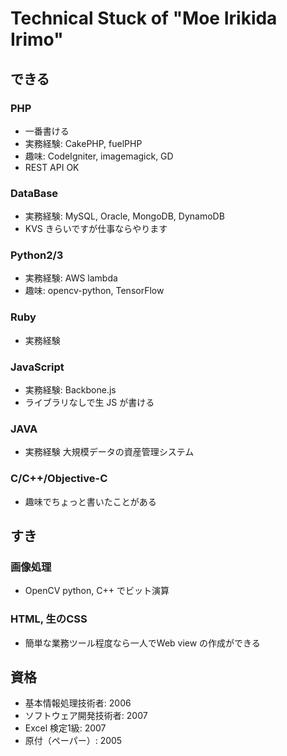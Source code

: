 # Technical Stuck of "Moe Irikida Irimo"

## できる

### PHP
* 一番書ける
* 実務経験: CakePHP, fuelPHP
* 趣味: CodeIgniter, imagemagick, GD
* REST API OK
### DataBase
* 実務経験: MySQL, Oracle, MongoDB, DynamoDB
* KVS きらいですが仕事ならやります
### Python2/3
* 実務経験: AWS lambda
* 趣味: opencv-python, TensorFlow
### Ruby
* 実務経験
### JavaScript
* 実務経験: Backbone.js
* ライブラリなしで生 JS が書ける
### JAVA
* 実務経験 大規模データの資産管理システム
### C/C++/Objective-C
* 趣味でちょっと書いたことがある

## すき

### 画像処理
* OpenCV python, C++ でビット演算
### HTML, 生のCSS
* 簡単な業務ツール程度なら一人でWeb view の作成ができる

## 資格

* 基本情報処理技術者: 2006
* ソフトウェア開発技術者: 2007
* Excel 検定1級: 2007
* 原付（ペーパー）: 2005
